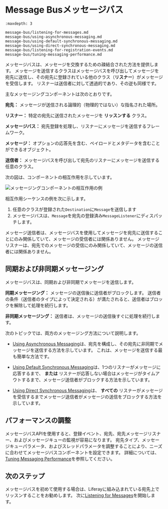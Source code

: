 # Message Busメッセージバス

```{toctree}
:maxdepth: 3

message-bus/listening-for-messages.md
message-bus/using-asynchronous-messaging.md
message-bus/using-default-synchronous-messaging.md
message-bus/using-direct-synchronous-messaging.md
message-bus/listening-for-registration-events.md
message-bus/tuning-messaging-performance.md
```

メッセージバスは、メッセージを交換するための疎結合された方法を提供します。 メッセージを送信するクラスはメッセージバスを呼び出してメッセージを宛先に送信し、その宛先に登録されている他のクラス（**リスナー**）がメッセージを受信します。 リスナーは送信者に対して透過的であり、その逆も同様です。

主なメッセージングコンポーネントは次のとおりです。

**宛先：** メッセージが送信される論理的（物理的ではない）な指名された場所。

**リスナー：** 特定の宛先に送信されたメッセージを **リッスンする** クラス。

**メッセージバス：** 宛先登録を処理し、リスナーにメッセージを送信するフレームワーク。

**メッセージ：** オプションの応答先を含む、ペイロードとメタデータを含むことができるオブジェクト。

**送信者：** メッセージバスを呼び出して宛先のリスナーにメッセージを送信する任意のクラス。

次の図は、コンポーネントの相互作用を示しています。

![メッセージングコンポーネントの相互作用の例](./message-bus/images/01.png)

相互作用シーケンスの例を次に示します。

1. 任意のクラスが登録された`Destination`に`Message`を送信します
1. メッセージバスは、`Message`を宛先の登録済み`MessageListener`にディスパッチします。

メッセージ送信者は、メッセージバスを使用してメッセージを宛先に送信することにのみ関係していて、メッセージの受信者には関係ありません。 メッセージリスナーは、宛先でのメッセージの受信にのみ関係していて、メッセージの送信者には関係ありません。

<a name="同期および非同期メッセージング" />

## 同期および非同期メッセージング

メッセージバスは、同期および非同期でメッセージを送信します。

**同期メッセージング：** メッセージの送信後に送信者がブロックします。 送信者の条件（送信者のタイプによって決定される）が満たされると、送信者はブロックを解除して処理を続行します。

**非同期メッセージング：** 送信者は、メッセージの送信後すぐに処理を続行します。

次のトピックでは、両方のメッセージング方法について説明します。

* [Using Asynchronous Messaging](./message-bus/using-asynchronous-messaging.md)は、宛先を構成し、その宛先に非同期でメッセージを送信する方法を示しています。 これは、メッセージを送信する最も簡単な方法です。

* [Using Default Synchronous Messaging](./message-bus/using-default-synchronous-messaging.md)は、1つのリスナーがメッセージに応答するまで、 **または** リスナーが応答しない場合はメッセージがタイムアウトするまで、メッセージ送信者がブロックする方法を示しています。

* [Using Direct Synchronous Messaging](./message-bus/using-default-synchronous-messaging.md)は、 **すべての** リスナーがメッセージを受信するまでメッセージ送信者がメッセージの送信をブロックする方法を示しています。

<a name="パフォーマンスの調整" />

## パフォーマンスの調整

メッセージバスAPIを使用すると、登録イベント、宛先、宛先メッセージリスナー、およびメッセージキューの監視が容易になります。 宛先タイプ、メッセージキューパラメータ、およびスレッドパラメータを調整することにより、ニーズに合わせてメッセージバスコンポーネントを設定できます。 詳細については、[Tuning Messaging Performance](./message-bus/tuning-messaging-performance.md)を参照してください。

<a name="次のステップ" />

## 次のステップ

メッセージバスを初めて使用する場合は、Liferayに組み込まれている宛先上でリッスンすることをお勧めします。 次に[Listening for Messages](./message-bus/listening-for-messages.md)を開始します。
